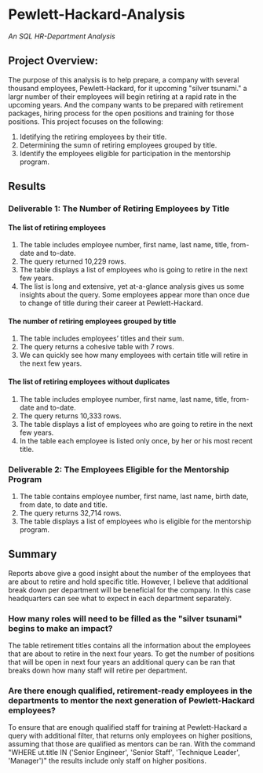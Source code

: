 # Pewlett-Hackard-Analysis

_An SQL HR-Department Analysis_
## Project Overview:

The purpose of this analysis is to help prepare, a company with several thousand employees, Pewlett-Hackard, for it upcoming "silver tsunami." a largr number of their employees will begin retiring at a rapid rate in the upcoming years. And the company wants to be prepared with retirement packages, hiring process for the open positions and training for those positions. This project focuses on the following:

1. Idetifying the retiring employees by their title.
2. Determining the sumn of retiring employees grouped by title. 
3. Identify the employees eligible for participation in the mentorship program. 

## Results

### Deliverable 1: The Number of Retiring Employees by Title 

#### The list of retiring employees

1. The table includes employee number, first name, last name, title, from-date and to-date. 
2. The query returned 10,229 rows.
3. The table displays a list of employees who is going to retire in the next few years.
4. The list is long and extensive, yet at-a-glance analysis gives us some insights about the query. Some employees appear more than once due to change of title during their career at Pewlett-Hackard.

#### The number of retiring employees grouped by title

1. The table includes employees’ titles and their sum.
2. The query returns a cohesive table with 7 rows.
3. We can quickly see how many employees with certain title will retire in the next few years.

#### The list of retiring employees without duplicates

1. The table includes employee number, first name, last name, title, from-date and to-date.
2. The query returns 10,333 rows.
3. The table displays a list of employees who are going to retire in the next few years.
4. In the table each employee is listed only once, by her or his most recent title.

### Deliverable 2: The Employees Eligible for the Mentorship Program

1. The table contains employee number, first name, last name, birth date, from date, to date and title.
2. The query returns 32,714 rows.
3. The table displays a list of employees who is eligible for the mentorship program.

## Summary

Reports above give a good insight about the number of the employees that are about to retire and hold specific title. However, I believe that additional break down per department will be beneficial for the company. In this case headquarters can see what to expect in each department separately. 

### How many roles will need to be filled as the "silver tsunami" begins to make an impact? 

The table retirement titles contains all the information about the employees that are about to retire in the next four years. To get the number of positions that will be open in next four years an additional query can be ran that breaks down how many staff will retire per department. 

### Are there enough qualified, retirement-ready employees in the departments to mentor the next generation of Pewlett-Hackard employees?

To ensure that are enough qualified staff for training at Pewlett-Hackard a query with additional filter, that returns only employees on higher positions, assuming that those are qualified as mentors can be ran. With the command "WHERE ut.title IN ('Senior Engineer', 'Senior Staff', 'Technique Leader', 'Manager')" the results include only staff on higher positions. 
